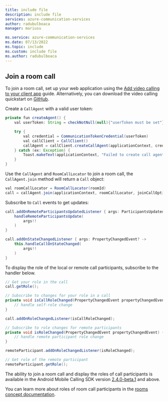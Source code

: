 ```yaml
---
title: include file
description: include file
services: azure-communication-services
author: radubulboaca
manager: mariusu

ms.service: azure-communication-services
ms.date: 07/13/2022
ms.topic: include
ms.custom: include file
ms.author: radubulboaca
---
```


## Join a room call

To join a room call, set up your web application using the [Add video calling to your client app](../../voice-video-calling/get-started-with-video-calling.md?pivots=platform-android) guide. Alternatively, you can download the video calling quickstart on [GitHub](https://github.com/Azure-Samples/communication-services-android-quickstarts/tree/main/videoCallingQuickstart).

Create a `CallAgent` with a valid user token:

```Java
private fun createAgent() {
    val userToken: String = checkNotNull(null){"userToken must be set"}

    try {
        val credential = CommunicationTokenCredential(userToken)
        val callClient = CallClient()
        callAgent = callClient.createCallAgent(applicationContext, credential).get()
    } catch (ex: Exception) {
        Toast.makeText(applicationContext, "Failed to create call agent.", Toast.LENGTH_SHORT).show()
    }
}
```

Use the `CallAgent` and `RoomCallLocator` to join a room call, the `CallAgent.join` method will return a `Call` object:

```Java
val roomCallLocator = RoomCallLocator(roomId)
call = callAgent.join(applicationContext, roomCallLocator, joinCallOptions)
```

Subscribe to `Call` events to get updates:

```Java
call.addOnRemoteParticipantsUpdatedListener { args: ParticipantsUpdatedEvent? ->
    handleRemoteParticipantsUpdate(
        args!!
    )
}

call.addOnStateChangedListener { args: PropertyChangedEvent? ->
    this.handleCallOnStateChanged(
        args!!
    )
}
```

To display the role of the local or remote call participants, subscribe to the handler below.

```java
// Get your role in the call
call.getRole();

// Subscribe to changes for your role in a call
private void isCallRoleChanged(PropertyChangedEvent propertyChangedEvent) {
    // handle self-role change
}

call.addOnRoleChangedListener(isCallRoleChanged);

// Subscribe to role changes for remote participants
private void isRoleChanged(PropertyChangedEvent propertyChangedEvent) {
    // handle remote participant role change
}

remoteParticipant.addOnRoleChangedListener(isRoleChanged);

// Get role of the remote participant
remoteParticipant.getRole();
```

The ability to join a room call and display the roles of call participants is available in the Android Mobile Calling SDK version [2.4.0-beta.1](https://search.maven.org/artifact/com.azure.android/azure-communication-calling/2.4.0-beta.1/aar) and above.

You can learn more about roles of room call participants in the [rooms concept documentation](../../../concepts/rooms/room-concept.md#predefined-participant-roles-and-permissions).
